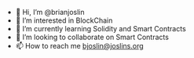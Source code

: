 - 👋 Hi, I’m @brianjoslin
- 👀 I’m interested in BlockChain
- 🌱 I’m currently learning Solidity and Smart Contracts
- 💞️ I’m looking to collaborate on Smart Contracts
- 📫 How to reach me bjoslin@joslins.org

<!---
brianjoslin/brianjoslin is a ✨ special ✨ repository because its `README.md` (this file) appears on your GitHub profile.
You can click the Preview link to take a look at your changes.
--->

